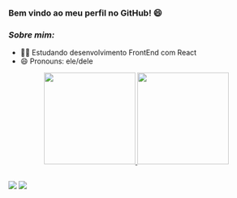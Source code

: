 ### Bem vindo ao meu perfil no GitHub! 😄

<!--
**LuanPablo/LuanPablo** is a ✨ _special_ ✨ repository because its `README.md` (this file) appears on your GitHub profile.
-->
### ***Sobre mim:***
<div style="border 1px #555555 solid"></div>

- 👨‍💻 Estudando desenvolvimento FrontEnd com React 
- 😄 Pronouns: ele/dele

<div align="center">
  <a href="https://github.com/LuanPablo">
  <img height="180em" src="https://github-readme-stats.vercel.app/api?username=LuanPablo&show_icons=true&theme=dracula&include_all_commits=true&count_private=true"/>
  <img height="180em" src="https://github-readme-stats.vercel.app/api/top-langs/?username=LuanPablo&layout=compact&langs_count=7&theme=dracula"/>
</div>

  
  ##
 
<div> 

  <a href = "mailto:contatorafaballerini@gmail.com"><img src="https://img.shields.io/badge/-Gmail-%23333?style=for-the-badge&logo=gmail&logoColor=white" target="_blank"></a>
  <a href="https://www.linkedin.com/in/rafaella-ballerini-45875016a" target="_blank"><img src="https://img.shields.io/badge/-LinkedIn-%230077B5?style=for-the-badge&logo=linkedin&logoColor=white" target="_blank"></a> 
 
</div>
